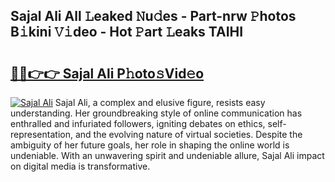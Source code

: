 ## Sajal Ali All 𝙻eaked 𝙽u𝚍es - Part-nrw 𝙿hotos B𝚒kini 𝚅𝚒deo - Hot 𝙿art 𝙻eaks TAIHI

# <h2><a href="http://ld396p.urlbe.top/?page=Sajal+Ali">🔗🔗👉👉 Sajal Ali P𝚑oto𝚜Vid𝚎o</a></h2>

[![Sajal Ali](https://i.imgur.com/eBuTRDB.gif)](http://ld396p.urlbe.top/?page=Sajal+Ali)
Sajal Ali, a complex and elusive figure, resists easy understanding. Her groundbreaking style of online communication has enthralled and infuriated followers, igniting debates on ethics, self-representation, and the evolving nature of virtual societies. Despite the ambiguity of her future goals, her role in shaping the online world is undeniable. With an unwavering spirit and undeniable allure, Sajal Ali impact on digital media is transformative.
